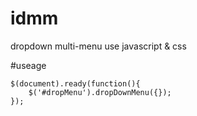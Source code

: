 idmm
====

dropdown multi-menu use javascript & css

#useage

	$(document).ready(function(){
		$('#dropMenu').dropDownMenu({});
	});